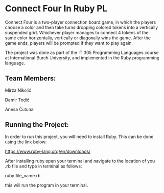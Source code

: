 # Connect Four In Ruby PL
Connect Four is a two-player connection board game, in which the players choose a color and then take turns dropping colored tokens into a vertically suspended grid. Whichever player manages to connect 4 tokens of the same color horizontally, vertically or diagonally wins the game. After the game ends, players will be prompted if they want to play again.

The project was done as part of the IT 305 Programming Languages course at International Burch University, and implemented in the Ruby programming language.

## Team Members:
Mirza Nikolić

Damir Todić

Anesa Čutuna

## Running the Project:
In order to run this project, you will need to install Ruby. This can be done using the link below: 

https://www.ruby-lang.org/en/downloads/

After installing ruby open your terminal and navigate to the location of you .rb file and type in terminal as follows:

ruby file_name.rb

this will run the program in your terminal.
